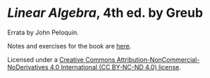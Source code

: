 # _Linear Algebra_, 4th ed. by Greub
Errata by John Peloquin.

Notes and exercises for the book are [here](https://github.com/blargoner/math-algebra-greub).

Licensed under a [Creative Commons Attribution-NonCommercial-NoDerivatives 4.0 International (CC BY-NC-ND 4.0) license](http://creativecommons.org/licenses/by-nc-nd/4.0/).
